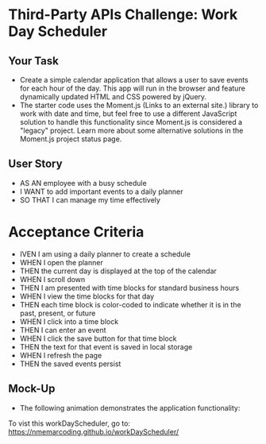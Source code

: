 #  Third-Party APIs Challenge: Work Day Scheduler
## Your Task

* Create a simple calendar application that allows a user to save events for each hour of the day. This app will run in the browser and feature dynamically updated HTML and CSS powered by jQuery.
* The starter code uses the Moment.js (Links to an external site.) library to work with date and time, but feel free to use a different JavaScript solution to handle this functionality since Moment.js is considered a "legacy" project. Learn more about some alternative solutions in the Moment.js project status page.

## User Story
* AS AN employee with a busy schedule
* I WANT to add important events to a daily planner
* SO THAT I can manage my time effectively
# Acceptance Criteria
* IVEN I am using a daily planner to create a schedule
* WHEN I open the planner
* THEN the current day is displayed at the top of the calendar
* WHEN I scroll down
* THEN I am presented with time blocks for standard business hours
* WHEN I view the time blocks for that day
* THEN each time block is color-coded to indicate whether it is in the past, present, or future
* WHEN I click into a time block
* THEN I can enter an event
* WHEN I click the save button for that time block
* THEN the text for that event is saved in local storage
* WHEN I refresh the page
* THEN the saved events persist

## Mock-Up

* The following animation demonstrates the application functionality:

To vist this workDayScheduler, go to: https://nmemarcoding.github.io/workDayScheduler/
